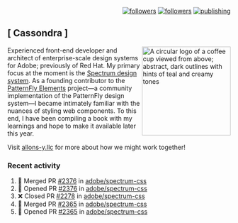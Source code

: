 <p align="right"><a rel="me" href="https://front-end.social/@castastrophe">
    <img alt="followers" title="Follow me on Mastodon" src="https://img.shields.io/mastodon/follow/109297102751309835?domain=https%3A%2F%2Ffront-end.social&label=Follow&logo=mastodon&logoColor=white&style=for-the-badge&labelColor=008080&color=006969"/></a>
  <a href="https://codepen.io/castastrophe/">
    <img alt="followers" title="Follow me on CodePen" src="https://img.shields.io/badge/16-1?color=640464&labelColor=7c007c&style=for-the-badge&logo=codepen&label=Follow"/></a>
<a href="https://castastrophe.medium.com/">
    <img alt="publishing" title="View articles on Medium" src="https://img.shields.io/badge/107-1?color=666&labelColor=444&label=subscribe&logo=medium&logoColor=white&style=for-the-badge"/></a>
</p>

## [&nbsp;Cassondra&nbsp;]

<img align="right" src="https://github-production-user-asset-6210df.s3.amazonaws.com/1840295/253016758-ba468774-1cd3-42c2-8f43-947b5eeb5edf.png" height="200" alt="A circular logo of a coffee cup viewed from above; abstract, dark outlines with hints of teal and creamy tones">

Experienced front-end developer and architect of enterprise-scale design systems for Adobe; previously of Red Hat. My primary focus at the moment is the [Spectrum design system](https://github.com/adobe/spectrum-css). As a founding contributor to the [PatternFly&nbsp;Elements](https://github.com/patternfly/patternfly-elements) project&mdash;a community implementation of the PatternFly design system&mdash;I became intimately familiar with the nuances of styling web components. To this end, I have been compiling a book with my learnings and hope to make it available later this year.

Visit [allons-y.llc](http://allons-y.llc/) for more about how we might work together!

### Recent activity

<!--START_SECTION:activity-->
1. 🎉 Merged PR [#2376](https://github.com/adobe/spectrum-css/pull/2376) in [adobe/spectrum-css](https://github.com/adobe/spectrum-css)
2. 💪 Opened PR [#2376](https://github.com/adobe/spectrum-css/pull/2376) in [adobe/spectrum-css](https://github.com/adobe/spectrum-css)
3. ❌ Closed PR [#2278](https://github.com/adobe/spectrum-css/pull/2278) in [adobe/spectrum-css](https://github.com/adobe/spectrum-css)
4. 🎉 Merged PR [#2365](https://github.com/adobe/spectrum-css/pull/2365) in [adobe/spectrum-css](https://github.com/adobe/spectrum-css)
5. 💪 Opened PR [#2365](https://github.com/adobe/spectrum-css/pull/2365) in [adobe/spectrum-css](https://github.com/adobe/spectrum-css)
<!--END_SECTION:activity-->
